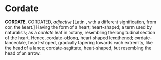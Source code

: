 # Cordate

**CORDATE**, CORDATED, _adjective_ \[Latin , with a different signification, from cor, the heart.\] Having the form of a heart; heart-shaped; a term used by naturalists; as a _cordate_ leaf in botany, resembling the longitudinal section of the heart. Hence, cordate-oblong, heart-shaped lengthened; cordate-lanceolate, heart-shaped, gradually tapering towards each extremity, like the head of a lance; cordate-sagittate, heart-shaped, but resembling the head of an arrow.